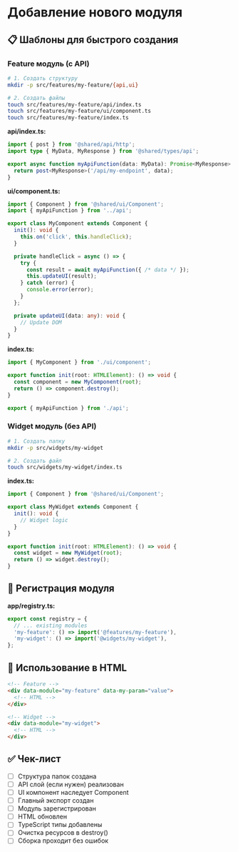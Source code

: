 # Добавление нового модуля

## 📋 Шаблоны для быстрого создания

### Feature модуль (с API)

```bash
# 1. Создать структуру
mkdir -p src/features/my-feature/{api,ui}

# 2. Создать файлы
touch src/features/my-feature/api/index.ts
touch src/features/my-feature/ui/component.ts
touch src/features/my-feature/index.ts
```

**api/index.ts:**
```typescript
import { post } from '@shared/api/http';
import type { MyData, MyResponse } from '@shared/types/api';

export async function myApiFunction(data: MyData): Promise<MyResponse> {
  return post<MyResponse>('/api/my-endpoint', data);
}
```

**ui/component.ts:**
```typescript
import { Component } from '@shared/ui/Component';
import { myApiFunction } from '../api';

export class MyComponent extends Component {
  init(): void {
    this.on('click', this.handleClick);
  }

  private handleClick = async () => {
    try {
      const result = await myApiFunction({ /* data */ });
      this.updateUI(result);
    } catch (error) {
      console.error(error);
    }
  };

  private updateUI(data: any): void {
    // Update DOM
  }
}
```

**index.ts:**
```typescript
import { MyComponent } from './ui/component';

export function init(root: HTMLElement): () => void {
  const component = new MyComponent(root);
  return () => component.destroy();
}

export { myApiFunction } from './api';
```

### Widget модуль (без API)

```bash
# 1. Создать папку
mkdir -p src/widgets/my-widget

# 2. Создать файл
touch src/widgets/my-widget/index.ts
```

**index.ts:**
```typescript
import { Component } from '@shared/ui/Component';

export class MyWidget extends Component {
  init(): void {
    // Widget logic
  }
}

export function init(root: HTMLElement): () => void {
  const widget = new MyWidget(root);
  return () => widget.destroy();
}
```

## 🔧 Регистрация модуля

**app/registry.ts:**
```typescript
export const registry = {
  // ... existing modules
  'my-feature': () => import('@features/my-feature'),
  'my-widget': () => import('@widgets/my-widget'),
};
```

## 🎨 Использование в HTML

```html
<!-- Feature -->
<div data-module="my-feature" data-my-param="value">
  <!-- HTML -->
</div>

<!-- Widget -->
<div data-module="my-widget">
  <!-- HTML -->
</div>
```

## ✅ Чек-лист

- [ ] Структура папок создана
- [ ] API слой (если нужен) реализован
- [ ] UI компонент наследует Component
- [ ] Главный экспорт создан
- [ ] Модуль зарегистрирован
- [ ] HTML обновлен
- [ ] TypeScript типы добавлены
- [ ] Очистка ресурсов в destroy()
- [ ] Сборка проходит без ошибок
